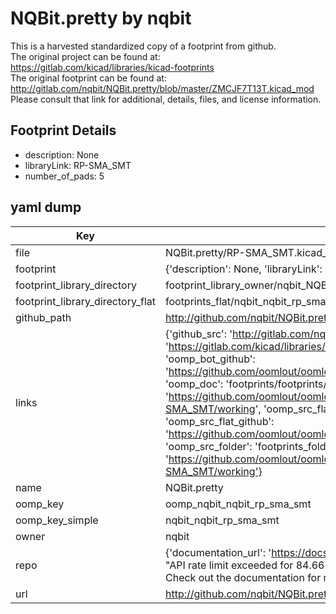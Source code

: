 # NQBit.pretty by nqbit  
This is a harvested standardized copy of a footprint from github.  
The original project can be found at:  
https://gitlab.com/kicad/libraries/kicad-footprints  
The original footprint can be found at:
http://gitlab.com/nqbit/NQBit.pretty/blob/master/ZMCJF7T13T.kicad_mod
Please consult that link for additional, details, files, and license information.  
## Footprint Details
* description: None  
* libraryLink: RP-SMA_SMT  
* number_of_pads: 5  
## yaml dump  
| Key | Value |  
| --- | --- |  
| file | NQBit.pretty/RP-SMA_SMT.kicad_mod |  
| footprint | {'description': None, 'libraryLink': 'RP-SMA_SMT', 'number_of_pads': 5} |  
| footprint_library_directory | footprint_library_owner/nqbit_NQBit.pretty |  
| footprint_library_directory_flat | footprints_flat/nqbit_nqbit_rp_sma_smt/working |  
| github_path | http://github.com/nqbit/NQBit.pretty/blob/master/RP-SMA_SMT.kicad_mod |  
| links | {'github_src': 'http://gitlab.com/nqbit/NQBit.pretty/blob/master/ZMCJF7T13T.kicad_mod', 'github_src_repo': 'https://gitlab.com/kicad/libraries/kicad-footprints', 'oomp_bot': 'footprints/nqbit_nqbit_rp_sma_smt/working', 'oomp_bot_github': 'https://github.com/oomlout/oomlout_oomp_footprint_bot/tree/main/footprints/nqbit_nqbit_rp_sma_smt/working', 'oomp_doc': 'footprints/footprints/nqbit/NQBit/RP-SMA_SMT/working/', 'oomp_doc_github': 'https://github.com/oomlout/oomlout_oomp_footprint_doc/tree/main/footprints/footprints/nqbit/NQBit/RP-SMA_SMT/working', 'oomp_src_flat': 'footprints_flat/footprints_flat/nqbit_nqbit_rp_sma_smt/working', 'oomp_src_flat_github': 'https://github.com/oomlout/oomlout_oomp_footprint_src/tree/main/footprints_flat/nqbit_nqbit_rp_sma_smt/working', 'oomp_src_folder': 'footprints_folder/footprints_folder/nqbit/NQBit/RP-SMA_SMT/working', 'oomp_src_folder_github': 'https://github.com/oomlout/oomlout_oomp_footprint_src/tree/main/footprints_folder/nqbit/NQBit/RP-SMA_SMT/working'} |  
| name | NQBit.pretty |  
| oomp_key | oomp_nqbit_nqbit_rp_sma_smt |  
| oomp_key_simple | nqbit_nqbit_rp_sma_smt |  
| owner | nqbit |  
| repo | {'documentation_url': 'https://docs.github.com/rest/overview/resources-in-the-rest-api#rate-limiting', 'message': "API rate limit exceeded for 84.66.173.59. (But here's the good news: Authenticated requests get a higher rate limit. Check out the documentation for more details.)"} |  
| url | http://github.com/nqbit/NQBit.pretty |  

